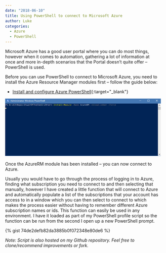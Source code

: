```yaml
---
date: "2018-06-10"
title: Using PowerShell to connect to Microsoft Azure
author: Luke
categories:
  - Azure
  - PowerShell
---
```


Microsoft Azure has a good user portal where you can do most things, however
when it comes to automation, gathering a lot of information at once and more
in-depth scenarios that the Portal doesn’t quite offer – PowerShell is used.

Before you can use PowerShell to connect to Microsoft Azure, you need to install
the Azure Resource Manager modules first – follow the guide below:

-   [Install and configure Azure
    PowerShell](https://docs.microsoft.com/en-us/powershell/azure/install-azurerm-ps){:target="_blank"}

![Disable SMB1](/images/posts/InstallAzureRMModule.gif)

Once the AzureRM module has been installed – you can now connect to Azure.

Usually you would have to go through the process of logging in to Azure, finding
what subscription you need to connect to and then selecting that manually,
however I have created a little function that will connect to Azure and
automatically populate a list of the subscriptions that your account has access
to in a window which you can then select to connect to which makes the process
easier without having to remember different Azure subscription names or ids.
This function can easily be used in any environment. I have it loaded as part of
my PowerShell profile script so the function can be run from the second I open
up a new PowerShell prompt.

{% gist 74de2defb82da3885b0f072348e80de6 %}

*Note: Script is also hosted on my Github repository. Feel free to
clone/recommend improvements or fork.*
